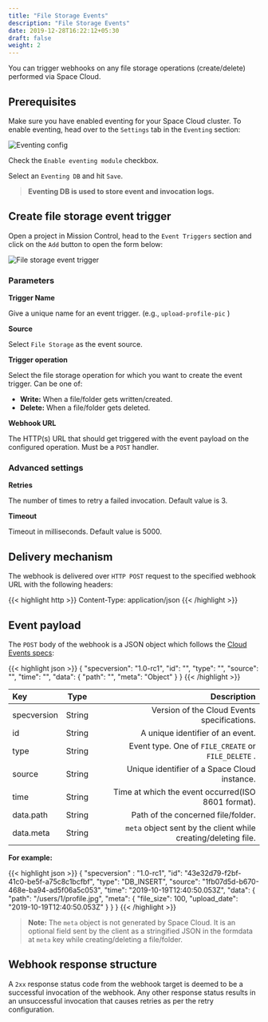 ```yaml
---
title: "File Storage Events"
description: "File Storage Events"
date: 2019-12-28T16:22:12+05:30
draft: false
weight: 2
---
```

You can trigger webhooks on any file storage operations (create/delete) performed via Space Cloud.

## Prerequisites

Make sure you have enabled eventing for your Space Cloud cluster. To enable eventing, head over to the `Settings` tab in the `Eventing` section:

![Eventing config](/images/screenshots/eventing-config.png)

Check the `Enable eventing module` checkbox. 

Select an `Eventing DB` and hit `Save`.

> **Eventing DB is used to store event and invocation logs.**

## Create file storage event trigger

Open a project in Mission Control, head to the `Event Triggers` section and click on the `Add` button to open the form below:

![File storage event trigger](/images/screenshots/file-trigger.png)

### Parameters

**Trigger Name**

Give a unique name for an event trigger. (e.g., `upload-profile-pic` )

**Source**

Select `File Storage` as the event source.

**Trigger operation**

Select the file storage operation for which you want to create the event trigger. Can be one of:

- **Write:** When a file/folder gets written/created.
- **Delete:** When a file/folder gets deleted.

**Webhook URL**

The HTTP(s) URL that should get triggered with the event payload on the configured operation. Must be a `POST` handler.

### Advanced settings

**Retries** 

The number of times to retry a failed invocation. Default value is 3.

**Timeout**

Timeout in milliseconds. Default value is 5000.

## Delivery mechanism

The webhook is delivered over `HTTP POST` request to the specified webhook URL with the following headers:

{{< highlight http >}}
Content-Type: application/json
{{< /highlight >}}  

## Event payload

The `POST` body of the webhook is a JSON object which follows the [Cloud Events specs](https://github.com/cloudevents/spec):

{{< highlight json >}}
{
  "specversion": "1.0-rc1",
  "id": "<unique-uuid>",
  "type": "<event-type>",
  "source": "<space-cloud-node-id>",
  "time": "<date-string>",
  "data": {
    "path": "<file-path>",
    "meta": "Object"
  }
}
{{< /highlight >}}  


| Key         | Type   |                                                                                  Description |
|:------------|--------|---------------------------------------------------------------------------------------------:|
| specversion | String |                                                  Version of the Cloud Events specifications. |
| id          | String |                                                             A unique identifier of an event. |
| type        | String |                                          Event type. One of `FILE_CREATE` or `FILE_DELETE` . |
| source      | String |                                                 Unique identifier of a Space Cloud instance. |
| time        | String |                                           Time at which the event occurred(ISO 8601 format). |
| data.path   | String |                                                           Path of the concerned file/folder. |
| data.meta   | String |                               `meta` object sent by the client while creating/deleting file. |

**For example:**

{{< highlight json >}}
{
  "specversion" : "1.0-rc1",
  "id": "43e32d79-f2bf-41c0-be5f-a75c8c1bcfbf",
  "type": "DB_INSERT",
  "source": "1fb07d5d-b670-468e-ba94-ad5f06a5c053",
  "time": "2019-10-19T12:40:50.053Z",
  "data": {
    "path": "/users/1/profile.jpg",
    "meta": {
      "file_size": 100,
      "upload_date": "2019-10-19T12:40:50.053Z"
    }
  }
}
{{< /highlight >}}

> **Note:** The `meta` object is not generated by Space Cloud. It is an optional field sent by the client as a stringified JSON in the formdata at `meta` key while creating/deleting a file/folder.  

## Webhook response structure
A `2xx` response status code from the webhook target is deemed to be a successful invocation of the webhook. Any other response status results in an unsuccessful invocation that causes retries as per the retry configuration.

<!-- ### Retry-After header
If the webhook response contains a `Retry-After` header, then the event gets redelivered once more after the duration (in seconds) found in the header. Note that the header is respected if the response status code is `429` (Too many requests).

The `Retry-After` header is useful for retrying/rate-limiting/debouncing your webhook triggers. -->

